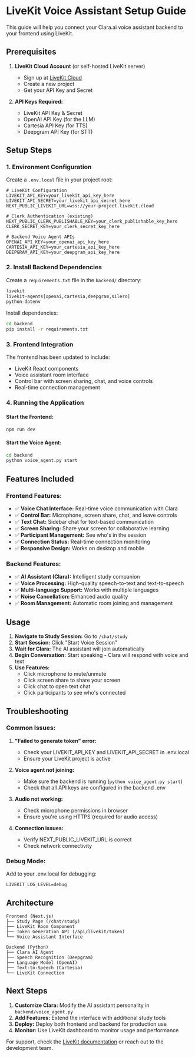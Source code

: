 # LiveKit Voice Assistant Setup Guide

This guide will help you connect your Clara.ai voice assistant backend to your frontend using LiveKit.

## Prerequisites

1. **LiveKit Cloud Account** (or self-hosted LiveKit server)
   - Sign up at [LiveKit Cloud](https://cloud.livekit.io/)
   - Create a new project
   - Get your API Key and Secret

2. **API Keys Required:**
   - LiveKit API Key & Secret
   - OpenAI API Key (for the LLM)
   - Cartesia API Key (for TTS)
   - Deepgram API Key (for STT)

## Setup Steps

### 1. Environment Configuration

Create a `.env.local` file in your project root:

```env
# LiveKit Configuration
LIVEKIT_API_KEY=your_livekit_api_key_here
LIVEKIT_API_SECRET=your_livekit_api_secret_here
NEXT_PUBLIC_LIVEKIT_URL=wss://your-project.livekit.cloud

# Clerk Authentication (existing)
NEXT_PUBLIC_CLERK_PUBLISHABLE_KEY=your_clerk_publishable_key_here
CLERK_SECRET_KEY=your_clerk_secret_key_here

# Backend Voice Agent APIs
OPENAI_API_KEY=your_openai_api_key_here
CARTESIA_API_KEY=your_cartesia_api_key_here
DEEPGRAM_API_KEY=your_deepgram_api_key_here
```

### 2. Install Backend Dependencies

Create a `requirements.txt` file in the `backend/` directory:

```txt
livekit
livekit-agents[openai,cartesia,deepgram,silero]
python-dotenv
```

Install dependencies:
```bash
cd backend
pip install -r requirements.txt
```

### 3. Frontend Integration

The frontend has been updated to include:
- LiveKit React components
- Voice assistant room interface
- Control bar with screen sharing, chat, and voice controls
- Real-time connection management

### 4. Running the Application

#### Start the Frontend:
```bash
npm run dev
```

#### Start the Voice Agent:
```bash
cd backend
python voice_agent.py start
```

## Features Included

### Frontend Features:
- ✅ **Voice Chat Interface:** Real-time voice communication with Clara
- ✅ **Control Bar:** Microphone, screen share, chat, and leave controls
- ✅ **Text Chat:** Sidebar chat for text-based communication
- ✅ **Screen Sharing:** Share your screen for collaborative learning
- ✅ **Participant Management:** See who's in the session
- ✅ **Connection Status:** Real-time connection monitoring
- ✅ **Responsive Design:** Works on desktop and mobile

### Backend Features:
- ✅ **AI Assistant (Clara):** Intelligent study companion
- ✅ **Voice Processing:** High-quality speech-to-text and text-to-speech
- ✅ **Multi-language Support:** Works with multiple languages
- ✅ **Noise Cancellation:** Enhanced audio quality
- ✅ **Room Management:** Automatic room joining and management

## Usage

1. **Navigate to Study Session:** Go to `/chat/study`
2. **Start Session:** Click "Start Voice Session"
3. **Wait for Clara:** The AI assistant will join automatically
4. **Begin Conversation:** Start speaking - Clara will respond with voice and text
5. **Use Features:** 
   - Click microphone to mute/unmute
   - Click screen share to share your screen
   - Click chat to open text chat
   - Click participants to see who's connected

## Troubleshooting

### Common Issues:

1. **"Failed to generate token" error:**
   - Check your LIVEKIT_API_KEY and LIVEKIT_API_SECRET in .env.local
   - Ensure your LiveKit project is active

2. **Voice agent not joining:**
   - Make sure the backend is running (`python voice_agent.py start`)
   - Check that all API keys are configured in the backend .env

3. **Audio not working:**
   - Check microphone permissions in browser
   - Ensure you're using HTTPS (required for audio access)

4. **Connection issues:**
   - Verify NEXT_PUBLIC_LIVEKIT_URL is correct
   - Check network connectivity

### Debug Mode:

Add to your .env.local for debugging:
```env
LIVEKIT_LOG_LEVEL=debug
```

## Architecture

```
Frontend (Next.js)
├── Study Page (/chat/study)
├── LiveKit Room Component
├── Token Generation API (/api/livekit/token)
└── Voice Assistant Interface

Backend (Python)
├── Clara AI Agent
├── Speech Recognition (Deepgram)
├── Language Model (OpenAI)
├── Text-to-Speech (Cartesia)
└── LiveKit Connection
```

## Next Steps

1. **Customize Clara:** Modify the AI assistant personality in `backend/voice_agent.py`
2. **Add Features:** Extend the interface with additional study tools
3. **Deploy:** Deploy both frontend and backend for production use
4. **Monitor:** Use LiveKit dashboard to monitor usage and performance

For support, check the [LiveKit documentation](https://docs.livekit.io/) or reach out to the development team. 